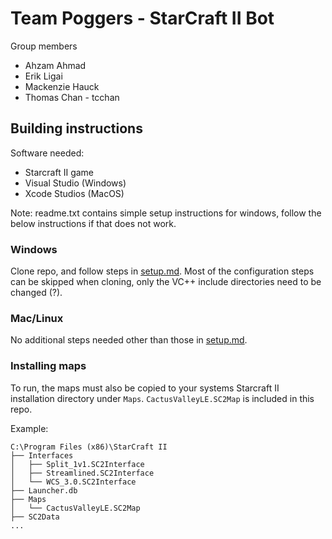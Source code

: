 
# Team Poggers - StarCraft II Bot

Group members
- Ahzam Ahmad
- Erik Ligai
- Mackenzie Hauck
- Thomas Chan - tcchan


## Building instructions
Software needed:
* Starcraft II game
* Visual Studio (Windows)
* Xcode Studios (MacOS)

Note: readme.txt contains simple setup instructions for windows, follow the below instructions if that does not work.

### Windows
Clone repo, and follow steps in [setup.md](https://github.com/nocduro/cmput350/blob/master/setup.md). Most of the configuration steps can be skipped when cloning, only the VC++ include directories need to be changed (?).

### Mac/Linux
No additional steps needed other than those in [setup.md](https://github.com/nocduro/cmput350/blob/master/setup.md).

### Installing maps
To run, the maps must also be copied to your systems Starcraft II installation directory under `Maps`. `CactusValleyLE.SC2Map` is included in this repo.

Example:
```
C:\Program Files (x86)\StarCraft II
├── Interfaces
│   ├── Split_1v1.SC2Interface
│   ├── Streamlined.SC2Interface
│   └── WCS_3.0.SC2Interface
├── Launcher.db
├── Maps
│   └── CactusValleyLE.SC2Map
├── SC2Data
...
```

